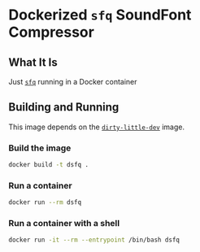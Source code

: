 # Dockerized `sfq` SoundFont Compressor

## What It Is

Just [`sfq`](https://github.com/pahandav/sfq) running in a Docker container

## Building and Running

This image depends on the [`dirty-little-dev`](https://github.com/blitterated/dirty-little-dev) image.

### Build the image

```sh
docker build -t dsfq .
```

### Run a container

```sh
docker run --rm dsfq
```

### Run a container with a shell

```sh
docker run -it --rm --entrypoint /bin/bash dsfq
```
